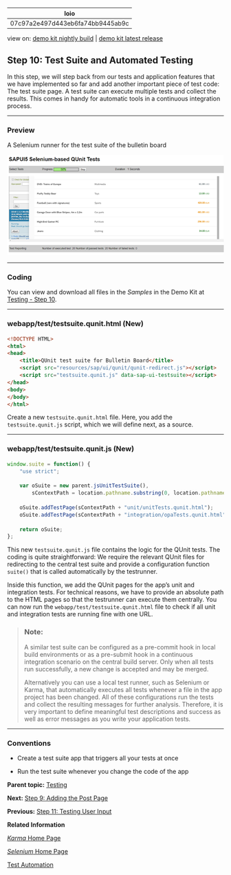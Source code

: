 <!-- loio07c97a2e497d443eb6fa74bb9445ab9c -->

| loio |
| -----|
| 07c97a2e497d443eb6fa74bb9445ab9c |

<div id="loio">

view on: [demo kit nightly build](https://openui5nightly.hana.ondemand.com/#/topic/07c97a2e497d443eb6fa74bb9445ab9c) | [demo kit latest release](https://openui5.hana.ondemand.com/#/topic/07c97a2e497d443eb6fa74bb9445ab9c)</div>

## Step 10: Test Suite and Automated Testing

In this step, we will step back from our tests and application features that we have implemented so far and add another important piece of test code: The test suite page. A test suite can execute multiple tests and collect the results. This comes in handy for automatic tools in a continuous integration process.

***

### Preview

   
  
<a name="loio07c97a2e497d443eb6fa74bb9445ab9c__fig_r1j_pst_mr"/>A Selenium runner for the test suite of the bulletin board

 ![](images/loioa715577da0714787b4e7839cdc524991_LowRes.png "A Selenium runner for the test suite of the bulletin board") 

***

### Coding

You can view and download all files in the *Samples* in the Demo Kit at [Testing - Step 10](https://openui5.hana.ondemand.com/explored.html#/sample/sap.m.tutorial.testing.10/preview).

***

<a name="loio07c97a2e497d443eb6fa74bb9445ab9c__section_uzv_wh5_xfb"/>

### webapp/test/testsuite.qunit.html \(New\)

```html
<!DOCTYPE HTML>
<html>
<head>
	<title>QUnit test suite for Bulletin Board</title>
	<script src="resources/sap/ui/qunit/qunit-redirect.js"></script>
	<script src="testsuite.qunit.js" data-sap-ui-testsuite></script>
</head>
<body>
</body>
</html>

```

Create a new `testsuite.qunit.html` file. Here, you add the `testsuite.qunit.js` script, which we will define next, as a source.

***

### webapp/test/testsuite.qunit.js \(New\)

```js
window.suite = function() {
	"use strict";

	var oSuite = new parent.jsUnitTestSuite(),
		sContextPath = location.pathname.substring(0, location.pathname.lastIndexOf("/") + 1);

	oSuite.addTestPage(sContextPath + "unit/unitTests.qunit.html");
	oSuite.addTestPage(sContextPath + "integration/opaTests.qunit.html");

	return oSuite;
};
```

This new `testsuite.qunit.js` file contains the logic for the QUnit tests. The coding is quite straightforward: We require the relevant QUnit files for redirecting to the central test suite and provide a configuration function `suite()` that is called automatically by the testrunner.

Inside this function, we add the QUnit pages for the app’s unit and integration tests. For technical reasons, we have to provide an absolute path to the HTML pages so that the testrunner can execute them centrally. You can now run the `webapp/test/testsuite.qunit.html` file to check if all unit and integration tests are running fine with one URL.

> ### Note:  
> A similar test suite can be configured as a pre-commit hook in local build environments or as a pre-submit hook in a continuous integration scenario on the central build server. Only when all tests run successfully, a new change is accepted and may be merged.
> 
> Alternatively you can use a local test runner, such as Selenium or Karma, that automatically executes all tests whenever a file in the app project has been changed. All of these configurations run the tests and collect the resulting messages for further analysis. Therefore, it is very important to define meaningful test descriptions and success as well as error messages as you write your application tests.

***

### Conventions

-   Create a test suite app that triggers all your tests at once

-   Run the test suite whenever you change the code of the app


**Parent topic:** [Testing](Testing_291c912.md "In this tutorial we will test application functionality with the testing tools that are delivered with OpenUI5. At different steps of this tutorial you will write tests using QUnit, OPA5, and the OData V2 mock server. Additionally, you will learn about testing strategies, Test Driven Development (TDD), and much more.")

**Next:** [Step 9: Adding the Post Page](Step_9_Adding_the_Post_Page_4a9f063.md "Now that we have covered all kinds of tests for navigation, we introduce our Post page that shows details of a post in the bulletin board. To achieve this, we have to introduce a new view/controller pair and adjust the routing of the application.")

**Previous:** [Step 11: Testing User Input](Step_11_Testing_User_Input_92959b1.md "In this step, we will write a test that simulates a user search. We will enter the search string into the search field and check if the correct results are shown in worklist table.")

**Related Information**  


[*Karma* Home Page](https://www.npmjs.com/package/karma)

[*Selenium* Home Page](http://docs.seleniumhq.org/)

[Test Automation](Test_Automation_ae44824.md#loioae448243822448d8ba04b4784f4b09a0 "To make sure that the code is always tested thoroughly before it is included in a productive app, you should use a test runner that automates tests. The test runner can be included in your project setup so that it is called whenever code changes are submitted.")

